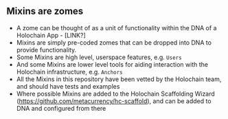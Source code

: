 ## Mixins are zomes
* A zome can be thought of as a unit of functionality within the DNA of a Holochain App - [LINK?]
* Mixins are simply pre-coded zomes that can be dropped into DNA to provide functionality.
* Some Mixins are high level, userspace features, e.g. `Users`
* And some Mixins are lower level tools for aiding interaction with the Holochain infrastructure, e.g. `Anchors`
* All the Mixins in this repository have been vetted by the Holochain team, and should have tests and examples
* Where possible Mixins are added to the Holochain Scaffolding Wizard (https://github.com/metacurrency/hc-scaffold), and can be added to DNA and configured from there
